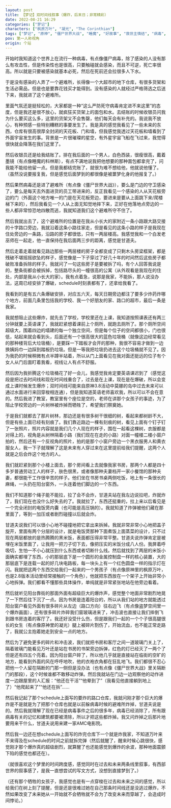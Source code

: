 ```yaml
---
layout: post
title: 【梦记】双时间线叙事（爆炸，后末日；非常精彩）
date: 2022-08-21 16:29
categories: ["梦记"]
characters: ["枫原万叶", "凝光", "The Corinthian"]
tags: ["梦记", "原神", "僵尸世界大战", "睡魔", "好故事", "救世主情结", "病毒", "末日", "爆炸", "dreamwalk"]
pov: 第一人称视角
origin: 个站
---
```


开始时我知道这个世界上在流行一种病毒，有点像僵尸病毒，除了感染的人没有那么有攻击性，但是传染性也是很高，只要触碰就会感染，而且不可逆，死亡率很高。所以就是只要被感染就基本必死，然后在死前还会拉很多人下水。

于是没有感染的人弄了一个避难所，长得像一个大超市的地下仓库，有很多货架和生活必需品，但是也是要靠花钱买才能得到。没有感染的人就经过严格筛选之后送下来，我就进了这个避难所。

里面气氛还是挺轻松的，大家都是一种“这么严防死守病毒肯定进不来这里”的态度，但是我还是很不放心，就疯狂买货架上的面包和水。去结账的时候收银员问我为什么要买这么多，这里的货架又不会售罄，他们每天会有补充的。我说我不放心，有种预感一些特别糟糕的事要发生了。我是真的感觉我看见了一些未来的东西，仓库有很高很厚全封闭的天花板、门和墙，但我感觉我透过天花板和墙看到了外面宇宙发生的事。背景是一片很璀璨的星空，有外星宇宙飞船在飞过来，我觉得很快就会降落在我们这里了。

然后收银员还是给我结账了。排在我后面的一个男人，白色西装，很瘦很高，戴着墨镜（有点像睡魔的科林斯），有点不满地说我把他想要的那种面包都拿完了，问我能不能给他留一点。但是我都结完账了，就很为难不想给他，他就说他懂了。（虽然没说要报复我，但是感觉后面梦到的都很像是被噩梦化身的他报复了。）

然后果然病毒还是进了避难所（有点像《僵尸世界大战》），要么是门边的守卫感染了，要么是每天去外面进货的员工带进来的，反正我看见一个感染的人从天花板旁边的门（外面这个地方唯一的门是在天花板旁边，要进来是要从上面跳下来/爬楼梯下来的），然后我看见一个人从上面无知觉地摔下来，正好在他落地点旁边的一些人都非常惊恐地四散而逃，我就知道我们这个避难所守不住了。

然后我就出去了，这个避难所的位置是在我从小长大的家附近一条小路跟大路交接的十字路口旁边，我就沿着这条小路往家走，但是看见的这条小路的样子是我现在住处旁边的一条路，沿路的房子都很低，只有一两层楼高。我感觉我和一个白发老巫师在一起走，他一直保持在我后面两三步的距离，感觉是甘道夫。

然后走着走着就看见路边那些一两层楼的房子全都变成了只剩木头房梁框架，都是残破不堪摇摇欲坠的样子，感觉像是一下子穿过了好几十年的时间然后这些房子都破败准备拆除的样子。我就问了一句这些房子是要被拆了吗，有个人回答我说是的，整条街都会被拆掉，包括路尽头的一幢很高的公寓（从外观看是我现在的住处，内部是我从小长大的家）。我有点着急，说那是我家，不能拆，那人说没办法，这周已经安排了爆破，schedule时刻表都有了，还拿给我看了。

我看到的是有五六条爆破安排，对应五六天，每天日期旁边都注了要多少炸药炸哪个地方，前面几条里包括我的学校、我一个好朋友的家、路口的超市，最后一条是我家。

我就想阻止这些爆炸，就先去了学校，学校里还在上课，我知道按照课表还有两三分钟就要上英语课了，我就赶紧想着课前上个厕所，就跑去厕所了。那个厕所空间超级大，围着四边的墙建的每一个独立空间，但是每个位子的空间都很小，门也很低，站起来就会看到头，后面还有一个很高很大的蓝色垃圾桶（就像这边经常看见的那种楼背后大垃圾桶），是要踩一下踏板才会开的那种，我很不容易才做到一边换姨妈巾一边踩到踏板扔垃圾。但是一等我把垃圾扔进去这个垃圾桶就不见了。因为我扔的时候稍微有点半蹲半站着，所以从门上面看见在我对面还挺远的位子有个女人从门后面盯着我看，视线让人有点不舒服。

然后因为我折腾这个垃圾桶花了好一会儿，我感觉我肯定要英语课迟到了（感觉这段是把过去时间线和现在时间线重合了，过去是在上课，现在是在爆破，所以会变成上课时候发生爆炸；双时间线可能来自原神3.8活动中莫娜的岛中过去未来可以通过水面进行来回穿梭相连通），但是我知道英语老师喜欢我，所以可以不会在意的。然后我进了教室，教室里有个座位是空的，老师在讲那个女孩子的事迹，为了阻止学校旁边的一片树林被炸掉而牺牲了，希望我们祭奠她。

于是我们就都去了那片树林，那边还是有很多树干很细的树，看起来都树龄不大，但是有些上面已经有刻痕了。我们靠近路边一棵有刻痕的树，看见上面有个钉子钉了一张照片，照片内容就是我们几个人现在的样子，围在一起看这棵树，衣服都是对得上的，视角是从树林隔着小路（我们现在在走的小路）对面一幢楼二楼小窗户拍的，然后还有一个反视角的照片，拍的是那个小窗户旁边一个黑衣服男人和黄衣服女人，我一下子就理解了这是未来有人穿过来在这里提前给我们提醒，这两个人就是之后会炸这个地方的人。

我们就赶紧到那个小楼上面去，那个房间看上去就像我家书房，那两个人都是四十多岁普通劳动工人的样子，肤色很黑，或者像那种夫妻档开一家小餐馆的那种夫妻，都很能干工作很辛苦的样子。他们坐在书房书桌两侧吃饭，地上有一条很长的麻绳，一头扔在阳台窗外，一头连着他们脚边的一个东西。

我们不知道那个绳子能不能拉，拉了会不会炸，甘道夫站在我左边说拉吧，炸就炸了，我们现在也没什么好失去的了。我就拉了，东西还挺重的，拉上来以后看见是一个完全闭封的电饭煲内囊（也可能是高压锅的）。我就知道了炸弹被他们藏在那里面了，等到一加压或者剧烈碰撞以后就会炸。

甘道夫说我们可以很小心地不碰撞地把它拿出来拆掉。我就非常非常小心地把盖子旋开，里面有两个分层的设计，就是电饭煲那种下面煮饭上面蒸菜的设计，只不过现在两层都放的是热腾腾的黑米饭，表面都压得非常平整。甘道夫说炸弹肯定是被埋在米饭里面了，让我用一把刀子切下去，像把压实的米饭分成八人份。我屏着呼吸切，生怕一不小心就压到什么东西或者切断什么线。然后就找到了两层的米饭小面确实都埋了东西，小的那层底下是一个圆形的金属控制盘一样的核心装置，大的那层底下是连载一起的好几块电路板，每一块头上有一个红色圆盘一样的指示灯在闪。我就把这两个东西交给我们一起来的一个男孩子（有点像原神里的枫原万叶，也是2.8版本活动里经常接触的一个角色），他就把东西放在一个架子上开始非常小心地拆弹。我们都看不懂那些具体操作，单纯就是非常紧张地站在他旁边看着。

然后就听见阳台靠街的那面外面有超级巨大的爆炸声，感觉整个地面非常剧烈地晃了一下然后往下沉了一点。因为书房是连着阳台的，所以从我们站的地方就能透过阳台窗户看见外面有很多碎片从左边（路口方向）往右边飞（有点像盗梦空间里一个爆炸画面），还有很多碎片炸碎我们窗玻璃进来了，冲击波也直接让我们摔倒飞到跟书房连着的客厅了。我还好没受什么伤，但是跟我们一起的一个个子很高腿很长的女生（有点像原神里的凝光）腿上被碎片割伤了，开始流血，也不能正常走路了，我就公主抱着她走到安全一点的地方。

然后为了避免更多的碎片和冲击波，我们就把书房和客厅之间一道玻璃门关上了，隔着玻璃门能看见万叶还是站在书房的书架旁边拆弹，红色的灯已经灭了一两个了但是还有四五个亮着。因为阳台窗户碎了，所以他几乎就是直接站在临街的空旷的地方，能看到外面的风在呼呼地吹，他的衣袍衣角都在狂乱地飞。我们都很不忍心把他一个人留在隔断的门那一侧但是没办法（也有点像《僵尸世界大战》里关隔断门的那段），这个时候谁都不敢移动炸弹。然后我就站在门边一边观察他的动作进度一边跟屋里的人汇报：“他还在干活”“他晕到了”（我看见他直接躺到地上了）“他爬起来了”“他还在拆”……

然后我记起了那个schedule上面写的要炸的路口仓库，我就问刚才那个巨大的爆炸是不是就是为了把那个仓库也就是以前躲病毒时候的避难所炸掉，甘道夫说是的。然后我就理解了现在已经是病毒事件之后的很多年，病毒已经消除了，所有跟病毒有关的记忆和建筑都要被清除，所以才把这些都炸掉。我又问炸掉之后那片地要用来干什么，甘道夫说用来建一家AMC电影院。

然后我一边还在想schedule上面写的炸完仓库下一个就是炸我家，不知道万叶来不来得及在schedule的时间之前就拆完弹（然后就醒了，醒来时候心跳很快，感觉刚才那个爆炸真的超级剧烈，就算醒了也还能感觉到爆炸的余波，那种地面震颤下陷的感觉也都还在）。

（就很喜欢这个梦里的时间跨度感，感觉同时在过去和未来两条线里叙事，有西部世界的叙事感了，是我一直想尝试的写文方式，没想到直接梦到了。）

（还有那个牺牲的女孩子，我感觉也是有一点穿梭在过去和未来之间的感觉，所以给我们在树上刻了提醒，但是还是很难过她在自己那条时间线还是没逃过爆炸，不然如果改变了未来她从一开始就不会牺牲就不会为了改变未来而穿越了，会造成时间悖论。）
